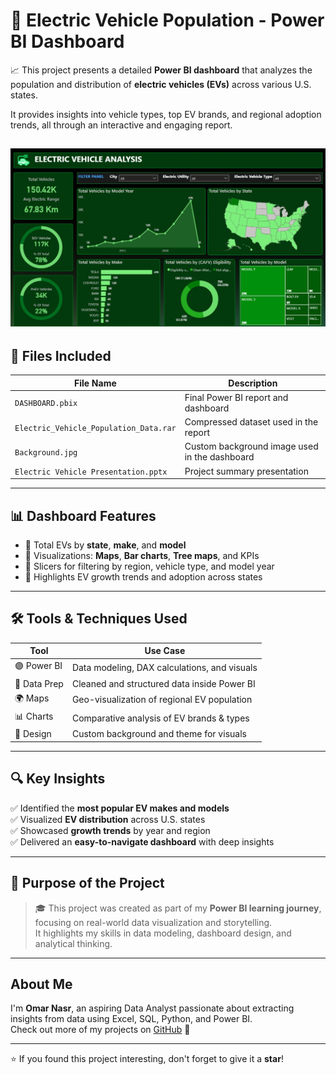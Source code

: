 # 🚗 Electric Vehicle Population - Power BI Dashboard

📈 This project presents a detailed **Power BI dashboard** that analyzes the population and distribution of **electric vehicles (EVs)** across various U.S. states.

It provides insights into vehicle types, top EV brands, and regional adoption trends, all through an interactive and engaging report.

![Dashboard Preview](DASHBOARD.jpg)
---

## 📁 Files Included

| File Name                          | Description                                          |
|-----------------------------------|------------------------------------------------------|
| `DASHBOARD.pbix`                  | Final Power BI report and dashboard                 |
| `Electric_Vehicle_Population_Data.rar` | Compressed dataset used in the report               |
| `Background.jpg`                  | Custom background image used in the dashboard       |
| `Electric Vehicle Presentation.pptx` | Project summary presentation                        |

---

## 📊 Dashboard Features

- 📌 Total EVs by **state**, **make**, and **model**
- 📌 Visualizations: **Maps**, **Bar charts**, **Tree maps**, and KPIs
- 📌 Slicers for filtering by region, vehicle type, and model year
- 📌 Highlights EV growth trends and adoption across states

---

## 🛠 Tools & Techniques Used

| Tool        | Use Case                                      |
|-------------|-----------------------------------------------|
| 🟣 Power BI | Data modeling, DAX calculations, and visuals   |
| 🧹 Data Prep | Cleaned and structured data inside Power BI    |
| 🌍 Maps      | Geo-visualization of regional EV population   |
| 📊 Charts    | Comparative analysis of EV brands & types      |
| 🎨 Design    | Custom background and theme for visuals        |

---

## 🔍 Key Insights

✅ Identified the **most popular EV makes and models**  
✅ Visualized **EV distribution** across U.S. states  
✅ Showcased **growth trends** by year and region  
✅ Delivered an **easy-to-navigate dashboard** with deep insights

---

## 📌 Purpose of the Project

> 🎓 This project was created as part of my **Power BI learning journey**, focusing on real-world data visualization and storytelling.  
> It highlights my skills in data modeling, dashboard design, and analytical thinking.

---

##  About Me

I'm **Omar Nasr**, an aspiring Data Analyst passionate about extracting insights from data using Excel, SQL, Python, and Power BI.  
Check out more of my projects on [GitHub](https://github.com/YOUR_USERNAME) 🔗

---

⭐ If you found this project interesting, don't forget to give it a **star**!

